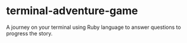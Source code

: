 # terminal-adventure-game
A journey on your terminal using Ruby language to answer questions to progress the story.
